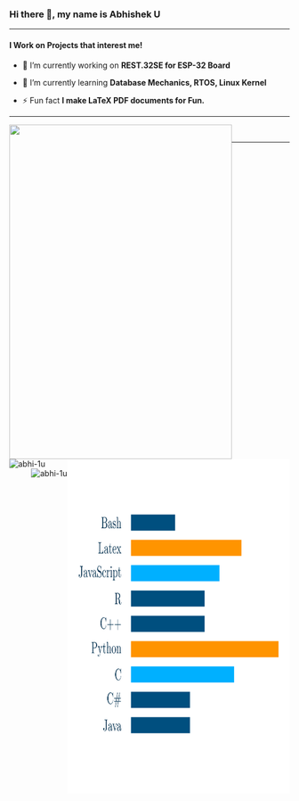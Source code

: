 ### Hi there 👋, my name is Abhishek U
---
#### I Work on Projects that interest me! 

- 🔭 I’m currently working on **REST.32SE for ESP-32 Board**

- 🌱 I’m currently learning **Database Mechanics, RTOS, Linux Kernel**


- ⚡ Fun fact **I make LaTeX PDF documents for Fun.**
---


<p>&nbsp;<img scale="50%" align="left" src="Skills.svg"  width="400" height="600" /> <img scale="50%" align="right" src="Language.svg"  width="400" height="600"/></p>

---
<p>&nbsp;<img align="left" src="https://github-readme-stats.vercel.app/api?username=abhi-1u&show_icons=true&locale=en" alt="abhi-1u" />
<img align="right" src="https://github-readme-streak-stats.herokuapp.com/?user=abhi-1u&" alt="abhi-1u" /></p>
<!--
**Abhi-1U/Abhi-1U** is a ✨ _special_ ✨ repository because its `README.md` (this file) appears on your GitHub profile.

Here are some ideas to get you started:

- 🔭 I’m currently working on ...
- 🌱 I’m currently learning ...
- 👯 I’m looking to collaborate on ...
- 🤔 I’m looking for help with ...
- 💬 Ask me about ...
- 📫 How to reach me: ...
- 😄 Pronouns: ...
- ⚡ Fun fact: ...
-->
